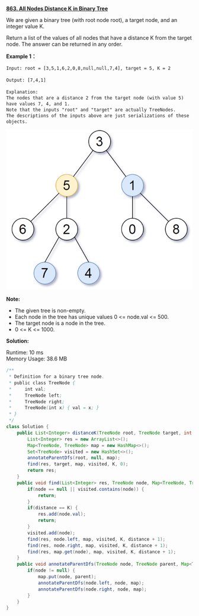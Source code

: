 **[863. All Nodes Distance K in Binary Tree](https://leetcode.com/problems/all-nodes-distance-k-in-binary-tree/)**

We are given a binary tree (with root node root), a target node, and an integer value K.

Return a list of the values of all nodes that have a distance K from the target node.  The answer can be returned in any order.

**Example 1：**

```
Input: root = [3,5,1,6,2,0,8,null,null,7,4], target = 5, K = 2

Output: [7,4,1]

Explanation: 
The nodes that are a distance 2 from the target node (with value 5)
have values 7, 4, and 1.
Note that the inputs "root" and "target" are actually TreeNodes.
The descriptions of the inputs above are just serializations of these objects.

```
![](./png/863_sketch0.png)

**Note:**

* The given tree is non-empty.
* Each node in the tree has unique values 0 <= node.val <= 500.
* The target node is a node in the tree.
* 0 <= K <= 1000.

**Solution:**

Runtime: 10 ms<br/>
Memory Usage: 38.6 MB

```java
/**
 * Definition for a binary tree node.
 * public class TreeNode {
 *     int val;
 *     TreeNode left;
 *     TreeNode right;
 *     TreeNode(int x) { val = x; }
 * }
 */
class Solution {
    public List<Integer> distanceK(TreeNode root, TreeNode target, int K) {
        List<Integer> res = new ArrayList<>();
        Map<TreeNode, TreeNode> map = new HashMap<>();
        Set<TreeNode> visited = new HashSet<>();
        annotateParentDfs(root, null, map);
        find(res, target, map, visited, K, 0);
        return res;
    }
    public void find(List<Integer> res, TreeNode node, Map<TreeNode, TreeNode> map, Set<TreeNode> visited, int K, int distance) {
        if(node == null || visited.contains(node)) {
            return;
        }
        if(distance == K) {
            res.add(node.val);
            return;
        }
        visited.add(node);
        find(res, node.left, map, visited, K, distance + 1);
        find(res, node.right, map, visited, K, distance + 1);
        find(res, map.get(node), map, visited, K, distance + 1);
    }
    public void annotateParentDfs(TreeNode node, TreeNode parent, Map<TreeNode, TreeNode> map) {
        if(node != null) {
            map.put(node, parent);
            annotateParentDfs(node.left, node, map);
            annotateParentDfs(node.right, node, map);
        }
    }
}

```


